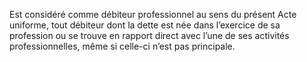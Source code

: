 Est considéré comme débiteur professionnel au sens du présent Acte uniforme, tout
débiteur dont la dette est née dans l’exercice de sa profession ou se trouve en rapport direct
avec l’une de ses activités professionnelles, même si celle-ci n’est pas principale.